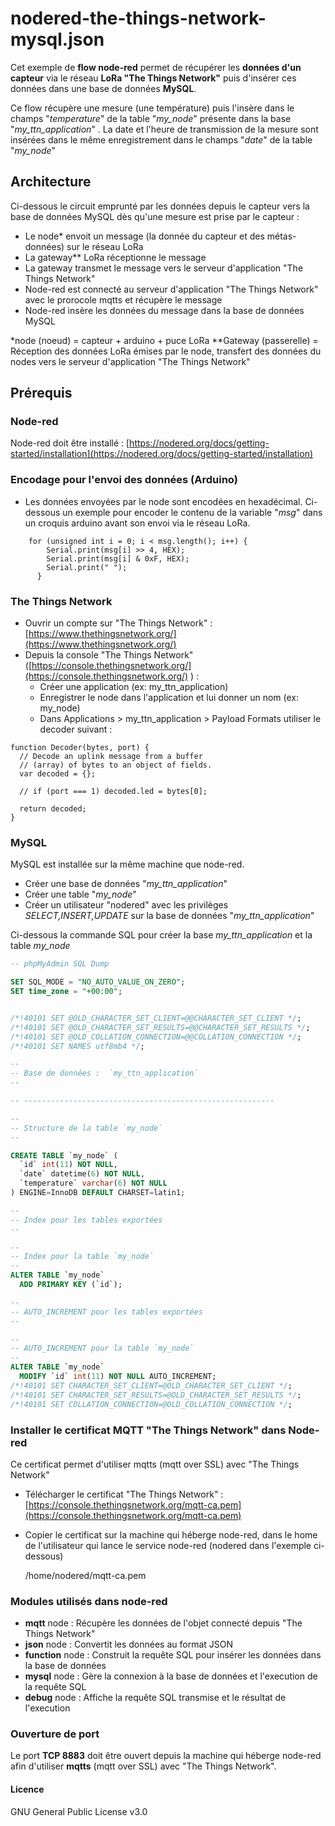 # nodered-the-things-network-mysql.json

Cet exemple de **flow node-red** permet de récupérer les **données d'un capteur** via le réseau **LoRa "The Things Network"** puis d'insérer ces données dans une base de données **MySQL**.

Ce flow récupère une mesure (une température) puis l'insère dans le champs "*temperature*" de la table "*my_node*" présente dans la base "*my_ttn_application*" . La date et l'heure de transmission de la mesure sont insérées dans le même enregistrement dans le champs "*date*" de la table "*my_node*"

## Architecture

Ci-dessous le circuit emprunté par les données depuis le capteur vers la base de données MySQL dès qu'une mesure est prise par le capteur :

  * Le node* envoit un message (la donnée du capteur et des métas-données) sur le réseau LoRa
  * La gateway** LoRa réceptionne le message
  * La gateway transmet le message vers le serveur d'application "The Things Network"
  * Node-red est connecté au serveur d'application "The Things Network" avec le prorocole mqtts et récupère le message
  * Node-red insère les données du message dans la base de données MySQL

\*node (noeud) = capteur + arduino + puce LoRa
**Gateway (passerelle) = Réception des données LoRa émises par le node, transfert des données du nodes vers le serveur d'application "The Things Network"

## Prérequis

### Node-red

Node-red doit être installé : [https://nodered.org/docs/getting-started/installation](https://nodered.org/docs/getting-started/installation) 

### Encodage pour l'envoi des données (Arduino)

  * Les données envoyées par le node sont encodées en hexadécimal. Ci-dessous un exemple pour encoder le contenu de la variable "*msg*" dans un croquis arduino avant son envoi via le réseau LoRa.

```
	for (unsigned int i = 0; i < msg.length(); i++) {
	    Serial.print(msg[i] >> 4, HEX);
	    Serial.print(msg[i] & 0xF, HEX);
	    Serial.print(" ");
	  }
```

### The Things Network

  * Ouvrir un compte sur "The Things Network" : [https://www.thethingsnetwork.org/](https://www.thethingsnetwork.org/)
  * Depuis la console "The Things Network" ([https://console.thethingsnetwork.org/](https://console.thethingsnetwork.org/) ) :
      * Créer une application (ex: my_ttn_application)
      * Enregistrer le node dans l'application et lui donner un nom (ex: my_node)
      * Dans Applications > my_ttn_application > Payload Formats utiliser le decoder suivant :

```
function Decoder(bytes, port) {
  // Decode an uplink message from a buffer
  // (array) of bytes to an object of fields.
  var decoded = {};

  // if (port === 1) decoded.led = bytes[0];

  return decoded;
}
```

### MySQL

MySQL est installée sur la même machine que node-red.

  * Créer une base de données "*my_ttn_application*"
  * Créer une table "*my_node*"
  * Créer un utilisateur "nodered" avec les privilèges *SELECT,INSERT,UPDATE* sur la base de données "*my_ttn_application*"

Ci-dessous la commande SQL pour créer la base *my_ttn_application* et la table *my_node*

```sql
-- phpMyAdmin SQL Dump

SET SQL_MODE = "NO_AUTO_VALUE_ON_ZERO";
SET time_zone = "+00:00";


/*!40101 SET @OLD_CHARACTER_SET_CLIENT=@@CHARACTER_SET_CLIENT */;
/*!40101 SET @OLD_CHARACTER_SET_RESULTS=@@CHARACTER_SET_RESULTS */;
/*!40101 SET @OLD_COLLATION_CONNECTION=@@COLLATION_CONNECTION */;
/*!40101 SET NAMES utf8mb4 */;

--
-- Base de données :  `my_ttn_application`
--

-- --------------------------------------------------------

--
-- Structure de la table `my_node`
--

CREATE TABLE `my_node` (
  `id` int(11) NOT NULL,
  `date` datetime(6) NOT NULL,
  `temperature` varchar(6) NOT NULL
) ENGINE=InnoDB DEFAULT CHARSET=latin1;

--
-- Index pour les tables exportées
--

--
-- Index pour la table `my_node`
--
ALTER TABLE `my_node`
  ADD PRIMARY KEY (`id`);

--
-- AUTO_INCREMENT pour les tables exportées
--

--
-- AUTO_INCREMENT pour la table `my_node`
--
ALTER TABLE `my_node`
  MODIFY `id` int(11) NOT NULL AUTO_INCREMENT;
/*!40101 SET CHARACTER_SET_CLIENT=@OLD_CHARACTER_SET_CLIENT */;
/*!40101 SET CHARACTER_SET_RESULTS=@OLD_CHARACTER_SET_RESULTS */;
/*!40101 SET COLLATION_CONNECTION=@OLD_COLLATION_CONNECTION */;
```

### Installer le certificat MQTT "The Things Network" dans Node-red

Ce certificat permet d'utiliser mqtts (mqtt over SSL) avec "The Things Network"
 
  * Télécharger le certificat "The Things Network" : [https://console.thethingsnetwork.org/mqtt-ca.pem](https://console.thethingsnetwork.org/mqtt-ca.pem)  
  * Copier le certificat sur la machine qui héberge node-red, dans le home de l'utilisateur qui lance le service node-red (nodered dans l'exemple ci-dessous)
  
    /home/nodered/mqtt-ca.pem

### Modules utilisés dans node-red

  * **mqtt** node : Récupère les données de l'objet connecté depuis "The Things Network"
  * **json** node : Convertit les données au format JSON 
  * **function** node : Construit la requête SQL pour insérer les données dans la base de données
  * **mysql** node : Gère la connexion à la base de données et l'execution de la requête SQL
  * **debug** node : Affiche la requête SQL transmise et le résultat de l'execution

### Ouverture de port

Le port **TCP  8883** doit être ouvert depuis la machine qui héberge node-red afin d'utiliser **mqtts** (mqtt over SSL) avec "The Things Network".

#### Licence
GNU General Public License v3.0